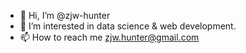 - 👋 Hi, I’m @zjw-hunter
- 👀 I’m interested in data science & web development.
- 📫 How to reach me zjw.hunter@gmail.com

<!---
zjw-hunter/zjw-hunter is a ✨ special ✨ repository because its `README.md` (this file) appears on your GitHub profile.
You can click the Preview link to take a look at your changes.
--->
